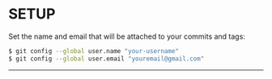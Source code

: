 # SETUP

Set the name and email that will be attached to your commits and tags:

```bash
$ git config --global user.name "your-username"
$ git config --global user.email "youremail@gmail.com"
```

---
